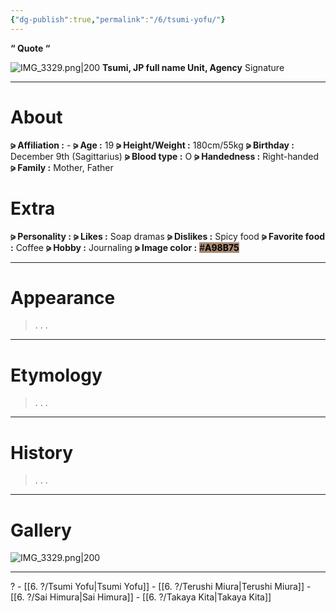 ```yaml
---
{"dg-publish":true,"permalink":"/6/tsumi-yofu/"}
---
```



**“ Quote “**

![IMG_3329.png|200](/img/user/%E2%80%94%E2%80%94%E2%80%94%E2%80%94%E2%80%94%E2%80%94%E2%80%94%E2%80%94%E2%80%94/IMG_3329.png)
**Tsumi, JP full name
Unit, Agency**
Signature

***

# About

**⪩ Affiliation :** -
**⪩ Age :** 19
**⪩ Height/Weight :** 180cm/55kg
**⪩ Birthday :** December 9th (Sagittarius)
**⪩ Blood type :** O
**⪩ Handedness :** Right-handed
**⪩ Family :** Mother, Father

# Extra

**⪩ Personality :**
**⪩ Likes :** Soap dramas
**⪩ Dislikes :** Spicy food
**⪩ Favorite food :** Coffee
**⪩ Hobby :** Journaling
**⪩ Image color :** <mark style="background: #A98B75;">#**A98B75**</mark>

***

# Appearance

> .
> .
> .

****

# Etymology

> .
> .
> .

****

# History

> .
> .
> .

****

# Gallery

![IMG_3329.png|200](/img/user/%E2%80%94%E2%80%94%E2%80%94%E2%80%94%E2%80%94%E2%80%94%E2%80%94%E2%80%94%E2%80%94/IMG_3329.png)

***

 ? - [[6. ?/Tsumi Yofu\|Tsumi Yofu]] - [[6. ?/Terushi Miura\|Terushi Miura]] - [[6. ?/Sai Himura\|Sai Himura]] - [[6. ?/Takaya Kita\|Takaya Kita]]
